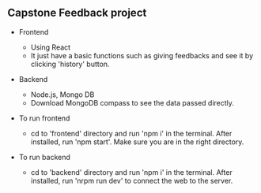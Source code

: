 ## Capstone Feedback project

- Frontend
    - Using React
    - It just have a basic functions such as giving feedbacks and see it by clicking 'history' button.

- Backend
    - Node.js, Mongo DB
    - Download MongoDB compass to see the data passed directly.

- To run frontend
    - cd to 'frontend' directory and run 'npm i' in the terminal. After installed, run 'npm start'. Make sure you are
    in the right directory.

- To run backend
    - cd to 'backend' directory and run 'npm i' in the terminal. After installed, run 'nrpm run dev' to connect the web to the server.

 


